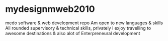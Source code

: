 # mydesignmweb2010
medo software &amp; web development repo
Am open to new languages & skills
All rounded supervisory & technical skills, privately i exjoy travelling to awesome destinations & also alot of Enterpreneural development
